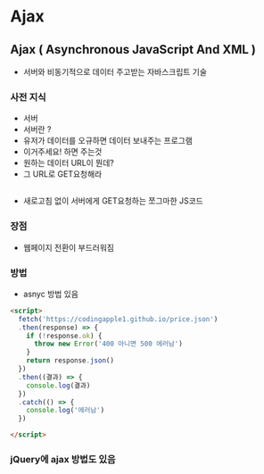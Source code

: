 # Ajax

## Ajax ( Asynchronous JavaScript And XML )
- 서버와 비동기적으로 데이터 주고받는 자바스크립트 기술

### 사전 지식
- 서버
- 서버란 ?
- 유저가 데이터를 오규하면 데이터 보내주는 프로그램
- 이거주세요! 하면 주는것
- 원하는 데이터 URL이 뭔데?
- 그 URL로 GET요청해라
```

```

- 새로고침 없이 서버에게 GET요청하는 쪼그마한 JS코드

### 장점
- 웹페이지 전환이 부드러워짐


### 방법
- asnyc 방법 있음
```html
<script>
  fetch('https://codingapple1.github.io/price.json')
  .then(response) => {
    if (!response.ok) {
      throw new Error('400 아니면 500 에러남')
    }
    return response.json()
  })
  .then((결과) => {
    console.log(결과)
  })
  .catch(() => {
    console.log('에러남')
  })

</script>
```

### jQuery에 ajax 방법도 있음

